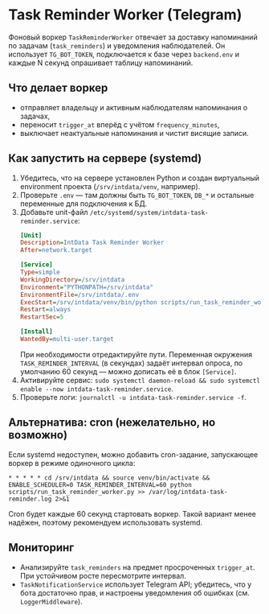 # Task Reminder Worker (Telegram)

Фоновый воркер `TaskReminderWorker` отвечает за доставку напоминаний по задачам
(`task_reminders`) и уведомления наблюдателей. Он использует `TG_BOT_TOKEN`,
подключается к базе через `backend.env` и каждые N секунд опрашивает таблицу
напоминаний.

## Что делает воркер
- отправляет владельцу и активным наблюдателям напоминания о задачах,
- переносит `trigger_at` вперёд с учётом `frequency_minutes`,
- выключает неактуальные напоминания и чистит висящие записи.

## Как запустить на сервере (systemd)
1. Убедитесь, что на сервере установлен Python и создан виртуальный
   environment проекта (`/srv/intdata/venv`, например).
2. Проверьте `.env` — там должны быть `TG_BOT_TOKEN`, `DB_*` и остальные
   переменные для подключения к БД.
3. Добавьте unit-файл `/etc/systemd/system/intdata-task-reminder.service`:
   ```ini
   [Unit]
   Description=IntData Task Reminder Worker
   After=network.target

   [Service]
   Type=simple
   WorkingDirectory=/srv/intdata
   Environment="PYTHONPATH=/srv/intdata"
   EnvironmentFile=/srv/intdata/.env
   ExecStart=/srv/intdata/venv/bin/python scripts/run_task_reminder_worker.py
   Restart=always
   RestartSec=5

   [Install]
   WantedBy=multi-user.target
   ```
   При необходимости отредактируйте пути. Переменная окружения
   `TASK_REMINDER_INTERVAL` (в секундах) задаёт интервал опроса, по умолчанию
   60 секунд — можно дописать её в блок `[Service]`.
4. Активируйте сервис: `sudo systemctl daemon-reload && sudo systemctl enable --now intdata-task-reminder.service`.
5. Проверьте логи: `journalctl -u intdata-task-reminder.service -f`.

## Альтернатива: cron (нежелательно, но возможно)
Если systemd недоступен, можно добавить cron-задание, запускающее воркер в
режиме одиночного цикла:
```cron
* * * * * cd /srv/intdata && source venv/bin/activate && ENABLE_SCHEDULER=0 TASK_REMINDER_INTERVAL=60 python scripts/run_task_reminder_worker.py >> /var/log/intdata-task-reminder.log 2>&1
```
Cron будет каждые 60 секунд стартовать воркер. Такой вариант менее надёжен,
поэтому рекомендуем использовать systemd.

## Мониторинг
- Анализируйте `task_reminders` на предмет просроченных `trigger_at`. При
  устойчивом росте пересмотрите интервал.
- `TaskNotificationService` использует Telegram API; убедитесь, что у бота
  достаточно прав, и настроены уведомления об ошибках (см. `LoggerMiddleware`).
